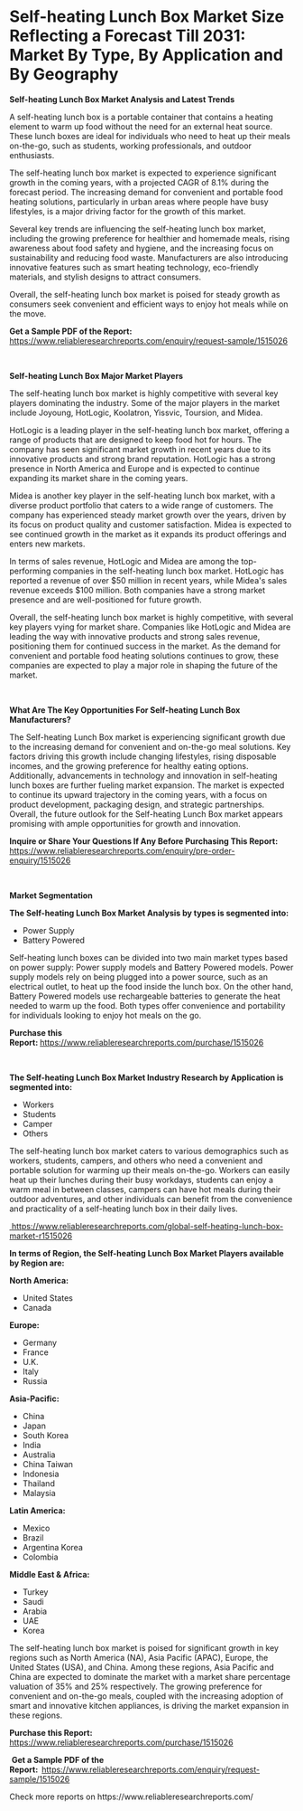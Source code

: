 <p><h1>Self-heating Lunch Box Market Size Reflecting a Forecast Till 2031: Market By Type, By Application and By Geography</h1></p><p><strong>Self-heating Lunch Box Market Analysis and Latest Trends</strong></p>
<p><p>A self-heating lunch box is a portable container that contains a heating element to warm up food without the need for an external heat source. These lunch boxes are ideal for individuals who need to heat up their meals on-the-go, such as students, working professionals, and outdoor enthusiasts.</p><p>The self-heating lunch box market is expected to experience significant growth in the coming years, with a projected CAGR of 8.1% during the forecast period. The increasing demand for convenient and portable food heating solutions, particularly in urban areas where people have busy lifestyles, is a major driving factor for the growth of this market.</p><p>Several key trends are influencing the self-heating lunch box market, including the growing preference for healthier and homemade meals, rising awareness about food safety and hygiene, and the increasing focus on sustainability and reducing food waste. Manufacturers are also introducing innovative features such as smart heating technology, eco-friendly materials, and stylish designs to attract consumers.</p><p>Overall, the self-heating lunch box market is poised for steady growth as consumers seek convenient and efficient ways to enjoy hot meals while on the move.</p></p>
<p><strong>Get a Sample PDF of the Report:&nbsp;</strong> <a href="https://www.reliableresearchreports.com/enquiry/request-sample/1515026">https://www.reliableresearchreports.com/enquiry/request-sample/1515026</a></p>
<p>&nbsp;</p>
<p><strong>Self-heating Lunch Box Major Market Players</strong></p>
<p><p>The self-heating lunch box market is highly competitive with several key players dominating the industry. Some of the major players in the market include Joyoung, HotLogic, Koolatron, Yissvic, Toursion, and Midea.</p><p>HotLogic is a leading player in the self-heating lunch box market, offering a range of products that are designed to keep food hot for hours. The company has seen significant market growth in recent years due to its innovative products and strong brand reputation. HotLogic has a strong presence in North America and Europe and is expected to continue expanding its market share in the coming years.</p><p>Midea is another key player in the self-heating lunch box market, with a diverse product portfolio that caters to a wide range of customers. The company has experienced steady market growth over the years, driven by its focus on product quality and customer satisfaction. Midea is expected to see continued growth in the market as it expands its product offerings and enters new markets.</p><p>In terms of sales revenue, HotLogic and Midea are among the top-performing companies in the self-heating lunch box market. HotLogic has reported a revenue of over $50 million in recent years, while Midea's sales revenue exceeds $100 million. Both companies have a strong market presence and are well-positioned for future growth.</p><p>Overall, the self-heating lunch box market is highly competitive, with several key players vying for market share. Companies like HotLogic and Midea are leading the way with innovative products and strong sales revenue, positioning them for continued success in the market. As the demand for convenient and portable food heating solutions continues to grow, these companies are expected to play a major role in shaping the future of the market.</p></p>
<p>&nbsp;</p>
<p><strong>What Are The Key Opportunities For Self-heating Lunch Box Manufacturers?</strong></p>
<p><p>The Self-heating Lunch Box market is experiencing significant growth due to the increasing demand for convenient and on-the-go meal solutions. Key factors driving this growth include changing lifestyles, rising disposable incomes, and the growing preference for healthy eating options. Additionally, advancements in technology and innovation in self-heating lunch boxes are further fueling market expansion. The market is expected to continue its upward trajectory in the coming years, with a focus on product development, packaging design, and strategic partnerships. Overall, the future outlook for the Self-heating Lunch Box market appears promising with ample opportunities for growth and innovation.</p></p>
<p><strong>Inquire or Share Your Questions If Any Before Purchasing This Report:</strong> <a href="https://www.reliableresearchreports.com/enquiry/pre-order-enquiry/1515026">https://www.reliableresearchreports.com/enquiry/pre-order-enquiry/1515026</a></p>
<p>&nbsp;</p>
<p><strong>Market Segmentation</strong></p>
<p><strong>The Self-heating Lunch Box Market Analysis by types is segmented into:</strong></p>
<p><ul><li>Power Supply</li><li>Battery Powered</li></ul></p>
<p><p>Self-heating lunch boxes can be divided into two main market types based on power supply: Power supply models and Battery Powered models. Power supply models rely on being plugged into a power source, such as an electrical outlet, to heat up the food inside the lunch box. On the other hand, Battery Powered models use rechargeable batteries to generate the heat needed to warm up the food. Both types offer convenience and portability for individuals looking to enjoy hot meals on the go.</p></p>
<p><strong>Purchase this Report:&nbsp;</strong><a href="https://www.reliableresearchreports.com/purchase/1515026">https://www.reliableresearchreports.com/purchase/1515026</a></p>
<p>&nbsp;</p>
<p><strong>The Self-heating Lunch Box Market Industry Research by Application is segmented into:</strong></p>
<p><ul><li>Workers</li><li>Students</li><li>Camper</li><li>Others</li></ul></p>
<p><p>The self-heating lunch box market caters to various demographics such as workers, students, campers, and others who need a convenient and portable solution for warming up their meals on-the-go. Workers can easily heat up their lunches during their busy workdays, students can enjoy a warm meal in between classes, campers can have hot meals during their outdoor adventures, and other individuals can benefit from the convenience and practicality of a self-heating lunch box in their daily lives.</p></p>
<p><a href="https://www.reliableresearchreports.com/global-self-heating-lunch-box-market-r1515026">&nbsp;https://www.reliableresearchreports.com/global-self-heating-lunch-box-market-r1515026</a></p>
<p><strong>In terms of Region, the Self-heating Lunch Box Market Players available by Region are:</strong></p>
<p>
    <p> <strong> North America: </strong>
        <ul>
            <li>United States</li>
            <li>Canada</li>
        </ul>
        </p> 
    <p> <strong> Europe: </strong>
        <ul>
            <li>Germany</li>
            <li>France</li>
            <li>U.K.</li>
            <li>Italy</li>
            <li>Russia</li>
        </ul>
        </p> 
    <p> <strong> Asia-Pacific: </strong>
        <ul>
            <li>China</li>
            <li>Japan</li>
            <li>South Korea</li>
            <li>India</li>
            <li>Australia</li>
            <li>China Taiwan</li>
            <li>Indonesia</li>
            <li>Thailand</li>
            <li>Malaysia</li>
        </ul>
        </p> 
    <p> <strong> Latin America: </strong>
        <ul>
            <li>Mexico</li>
            <li>Brazil</li>
            <li>Argentina Korea</li>
            <li>Colombia</li>
        </ul>
        </p> 
    <p> <strong> Middle East & Africa: </strong>
        <ul>
            <li>Turkey</li>
            <li>Saudi</li>
            <li>Arabia</li>
            <li>UAE</li>
            <li>Korea</li>
        </ul>
    </p>
    </p>
<p><p>The self-heating lunch box market is poised for significant growth in key regions such as North America (NA), Asia Pacific (APAC), Europe, the United States (USA), and China. Among these regions, Asia Pacific and China are expected to dominate the market with a market share percentage valuation of 35% and 25% respectively. The growing preference for convenient and on-the-go meals, coupled with the increasing adoption of smart and innovative kitchen appliances, is driving the market expansion in these regions.</p></p>
<p><strong>Purchase this Report: </strong><a href="https://www.reliableresearchreports.com/purchase/1515026">https://www.reliableresearchreports.com/purchase/1515026</a></p>
<p>&nbsp;<strong>Get a Sample PDF of the Report:&nbsp;&nbsp;</strong><a href="https://www.reliableresearchreports.com/enquiry/request-sample/1515026">https://www.reliableresearchreports.com/enquiry/request-sample/1515026</a></p>
<p><strong></strong></p>
<p>Check more reports on https://www.reliableresearchreports.com/</p>